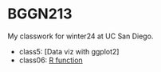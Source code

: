 # BGGN213
My classwork for winter24 at UC San Diego.


- class5: [Data viz with ggplot2]
- class06: [R function]()